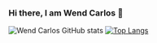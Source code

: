 ### Hi there, I am Wend Carlos 👋


![Wend Carlos GitHub stats](https://github-readme-stats.vercel.app/api?username=W-Carlos&show_icons=true&theme=tokyonight) [![Top Langs](https://github-readme-stats.vercel.app/api/top-langs/?username=W-Carlos&layout=compact)](https://github.com/W-Carlos/github-readme-stats)



<!--
**W-Carlos/W-Carlos** is a ✨ _special_ ✨ repository because its `README.md` (this file) appears on your GitHub profile.

Here are some ideas to get you started:

- 🔭 I’m currently working on ...
- 🌱 I’m currently learning ...
- 👯 I’m looking to collaborate on ...
- 🤔 I’m looking for help with ...
- 💬 Ask me about ...
- 📫 How to reach me: ...
- 😄 Pronouns: ...
- ⚡ Fun fact: ...
-->
